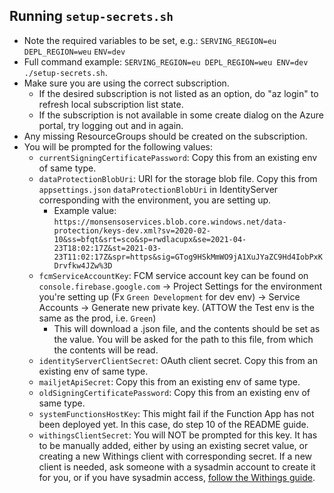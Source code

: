 ## Running `setup-secrets.sh`

- Note the required variables to be set, e.g.:
  `SERVING_REGION=eu`
  `DEPL_REGION=weu`
  `ENV=dev`
- Full command example: `SERVING_REGION=eu DEPL_REGION=weu ENV=dev ./setup-secrets.sh`.
- Make sure you are using the correct subscription.
  - If the desired subscription is not listed as an option, do "az login" to refresh local
    subscription list state.
  - If the subscription is not available in some create dialog on the Azure portal,
    try logging out and in again.
- Any missing ResourceGroups should be created on the subscription.
- You will be prompted for the following values:
  - `currentSigningCertificatePassword`: Copy this from an existing env of same type.
  - `dataProtectionBlobUri`: URI for the storage blob file. Copy this from `appsettings.json`
    `dataProtectionBlobUri` in IdentityServer corresponding with the environment, you are
    setting up.
    - Example value:
      `https://monsensoservices.blob.core.windows.net/data-protection/keys-dev.xml?sv=2020-02-10&ss=bfqt&srt=sco&sp=rwdlacupx&se=2021-04-23T18:02:17Z&st=2021-03-23T11:02:17Z&spr=https&sig=GTog9HSkMmWO9jA1XuJYaZC9Hd4IobPxKDrvfkw4JZw%3D`
  - `fcmServiceAccountKey`: FCM service account key can be found on `console.firebase.google.com`
    -> Project Settings for the environment you're setting up (Fx `Green Development` for dev env)
    -> Service Accounts -> Generate new private key. (ATTOW the Test env is the same as the
    prod, i.e. `Green`)
    - This will download a .json file, and the contents should be set as the value. You will be
      asked for the path to this file, from which the contents will be read.
  - `identityServerClientSecret`: OAuth client secret. Copy this from an existing env of same type.
  - `mailjetApiSecret`: Copy this from an existing env of same type.
  - `oldSigningCertificatePassword`: Copy this from an existing env of same type.
  - `systemFunctionsHostKey`: This might fail if the Function App has not been deployed yet.
    In this case, do step 10 of the README guide.
  - `withingsClientSecret`: You will NOT be prompted for this key. It has to be manually added,
    either by using an existing secret value, or creating a new Withings client with corresponding
    secret. If a new client is needed, ask someone with a sysadmin account to create it for you, or
    if you have sysadmin access, [follow the Withings guide](https://developer.withings.com/developer-guide/getting-started/register-to-withings-api).
